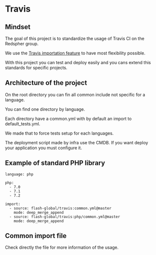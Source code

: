 # Travis

## Mindset

The goal of this project is to standardize the usage of 
Travis CI on the Redspher group.

We use the [Travis importation feature](https://docs.travis-ci.com/user/build-config-imports/) to have most flexibility possible.

With this project you can test and deploy easily and you cans extend this standards for specific projects.

## Architecture of the project

On the root directory you can fin all common include not specific for a language.

You can find one directory by language.

Each directory have a common.yml with by default an import to default_tests.yml.

We made that to force tests setup for each languages.


The deployment script made by infra use the CMDB. If you want deploy your application you must configure it. 

## Example of standard PHP library

```
language: php

php:
  - 7.0
  - 7.1
  - 7.2

import:
  - source: flash-global/travis:common.yml@master
    mode: deep_merge_append
  - source: flash-global/travis:php/common.yml@master
    mode: deep_merge_append
```

## Common import file

Check directly the file for more information of the usage.

